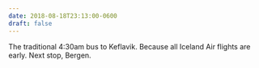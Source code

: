 ```yaml
---
date: 2018-08-18T23:13:00-0600
draft: false
---
```


The traditional 4:30am bus to Keflavik. Because all Iceland Air flights are early. Next stop, Bergen.

